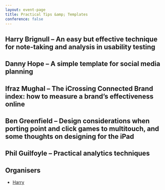 ```yaml
---
layout: event-page
title: Practical Tips &amp; Templates
conference: false
---
```


## Harry Brignull – An easy but effective technique for note-taking and analysis in usability testing

## Danny Hope – A simple template for social media planning

## Ifraz Mughal – The iCrossing Connected Brand index: how to measure a brand’s effectiveness online

## Ben Greenfield – Design considerations when porting point and click games to multitouch, and some thoughts on designing for the iPad

## Phil Guilfoyle – Practical analytics techniques

## Organisers

- [Harry](http://uxbrighton.org.uk/about/#harry "")